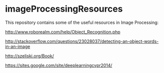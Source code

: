 # imageProcessingResources

This repository contains some of the useful resources in Image Processing:


http://www.roborealm.com/help/Object_Recognition.php

http://stackoverflow.com/questions/23028037/detecting-an-object-words-in-an-image

http://szeliski.org/Book/

https://sites.google.com/site/deeplearningcvpr2014/

